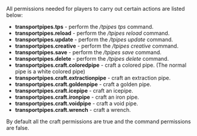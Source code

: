 All permissions needed for players to carry out certain actions are listed below:
* **transportpipes.tps** - perform the _/tpipes tps_ command.
* **transportpipes.reload** - perform the _/tpipes reload_ command.
* **transportpipes.update** - perform the _/tpipes update_ command.
* **transportpipes.creative** - perform the _/tpipes creative_ command.
* **transportpipes.save** - perform the _/tpipes save_ command.
* **transportpipes.delete** - perform the _/tpipes delete_ command.
* **transportpipes.craft.coloredpipe** - craft a colored pipe. (The normal pipe is a white colored pipe)
* **transportpipes.craft.extractionpipe** - craft an extraction pipe.
* **transportpipes.craft.goldenpipe** - craft a golden pipe.
* **transportpipes.craft.icepipe** - craft an icepipe.
* **transportpipes.craft.ironpipe** - craft an iron pipe.
* **transportpipes.craft.voidpipe** - craft a void pipe.
* **transportpipes.craft.wrench** - craft a wrench.

By default all the craft permissions are true and the command permissions are false.